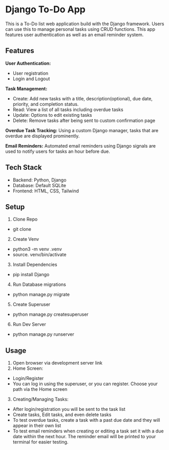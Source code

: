 # Django To-Do App

This is a To-Do list web application build with the Django framework. Users can use this to manage personal tasks using CRUD functions. This app features user authentication as well as an email reminder system.

## Features

**User Authentication:**

  - User registration
  - Login and Logout

**Task Management:**

  - Create: Add new tasks with a title, description(optional), due date, priority, and completion status.
  - Read: View a list of all tasks including overdue tasks
  - Update: Options to edit existing tasks
  - Delete: Remove tasks after being sent to custom confirmation page

**Overdue Task Tracking:** Using a custom Django manager, tasks that are overdue are displayed prominently.

**Email Reminders:** Automated email reminders using Django signals are used to notify users for tasks an hour before due.

## Tech Stack

  - Backend: Python, Django
  - Database: Default SQLite
  - Frontend: HTML, CSS, Tailwind

## Setup

1. Clone Repo

  - git clone

2. Create Venv

  - python3 -m venv .venv
  - source. venv/bin/activate

3. Install Dependencies

  - pip install Django

4. Run Database migrations

  - python manage.py migrate

5. Create Superuser

  - python manage.py createsuperuser

6. Run Dev Server

  - python manage.py runserver

## Usage

1. Open browser via development server link
2. Home Screen:

  - Login/Register
  - You can log in using the superuser, or you can register. Choose your path via the Home screen

3. Creating/Managing Tasks:

  - After login/registration you will be sent to the task list
  - Create tasks, Edit tasks, and even delete tasks
  - To test overdue tasks, create a task with a past due date and they will appear in their own list
  - To test email reminders when creating or editing a task set it with a due date within the next hour. The reminder email will be printed to your terminal for easier testing.
